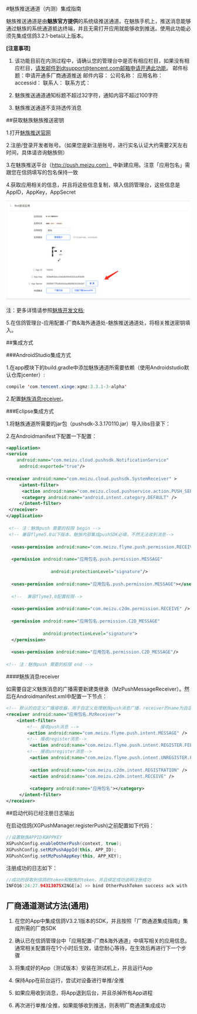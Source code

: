 #魅族推送通道（内测）集成指南

  魅族推送通道是由**魅族官方提供**的系统级推送通道。在魅族手机上，推送消息能够通过魅族的系统通道抵达终端，并且无需打开应用就能够收到推送。使用此功能必须先集成信鸽3.2.1-beta以上版本。
  
**[注意事项]**

1. 该功能目前在内测过程中，请确认您的管理台中是否有相应栏目，如果没有相应栏目，请发邮件到dtsupport@tencent.com邮箱申请开通此功能。
邮件标题：申请开通多厂商通道推送
邮件内容：
公司名称：
应用名称：
accessid：
联系人：
联系方式：

2. 魅族推送通道通知标题不超过32字符，通知内容不超过100字符

3. 魅族推送通道不支持透传消息


##获取魅族魅族推送密钥

1.打开[魅族推送官网](https://open.flyme.cn/open-web/views/push.html)

2.注册/登录开发者账号。（如果您是新注册账号，进行实名认证大约需要2天左右时间，具体请咨询魅族侧）

3.在魅族推送平台（http://push.meizu.com） 中新建应用。注意「应用包名」需跟您在信鸽填写的包名保持一致

4.获取应用相关的信息，并且将这些信息复制，填入信鸽管理台，这些信息是AppID，AppKey，AppSecret

![](/assets/魅族图片.png)

注：更多详情请参照[魅族开发文档](http://open.res.flyme.cn/fileserver/upload/file/201709/a271468fe23b47408fc2ec1e282f851f.pdf);

5.在信鸽管理台-应用配置-厂商&海外通道处-魅族推送通道处，将相关推送密钥填入。


##集成方式

###AndroidStudio集成方式

1.在app模块下的build.gradle中添加魅族通道所需要依赖（使用Androidstudio默认仓库jcenter）:

```java
compile 'com.tencent.xinge:xgmz:3.3.1-3-alpha'
```

2.配置[魅族消息receiver](/魅族消息receiver)。

###Eclipse集成方式

1.将魅族通道所需要的jar包（pushsdk-3.3.170110.jar）导入libs目录下：

2.在Androidmanifest下配置一下配置：

```xml
<application>
<service
    android:name="com.meizu.cloud.pushsdk.NotificationService"
     android:exported="true"/>

<receiver android:name="com.meizu.cloud.pushsdk.SystemReceiver" >
     <intent-filter>
      <action android:name="com.meizu.cloud.pushservice.action.PUSH_SERVICE_START"/>
      <category android:name="android.intent.category.DEFAULT" />
     </intent-filter>
 </receiver>
</application>
 
 <!-- 注：魅族push 需要的权限 begin -->
 <!-- 兼容flyme5.0以下版本，魅族内部集成pushSDK必填，不然无法收到消息-->
 
  <uses-permission android:name="com.meizu.flyme.push.permission.RECEIVE"></uses-permission>
  
  <permission android:name="应用包名.push.permission.MESSAGE" 
  
  				 android:protectionLevel="signature"/>
  
  <uses-permission android:name="应用包名.push.permission.MESSAGE"></uses-permission>
    
  <!--  兼容flyme3.0配置权限-->
  
  <uses-permission android:name="com.meizu.c2dm.permission.RECEIVE" />
  
  <permission android:name="应用包名.permission.C2D_MESSAGE"
  
              android:protectionLevel="signature">
  </permission>
              
  <uses-permission android:name="应用包名.permission.C2D_MESSAGE"/>

<!-- 注：魅族push 需要的权限 end -->

```

####魅族消息receiver

如需要自定义魅族消息的广播需要新建类继承（MzPushMessageReceiver）。然后在Androidmanifest.xml中配置一下节点：

```xml
<!-- 默认的自定义广播接收器，用于自定义处理魅族push消息广播，receiver的name为自定义的广播接收类 start -->
<receiver android:name="应用包名.MzReceiver">
    <intent-filter>
        <!-- 接收push消息 -->
        <action android:name="com.meizu.flyme.push.intent.MESSAGE" />
        <!-- 接收register消息-->
         <action android:name="com.meizu.flyme.push.intent.REGISTER.FEEDBACK"/>
        <!-- 接收unregister消息-->
         <action android:name="com.meizu.flyme.push.intent.UNREGISTER.FEEDBACK"/>

         <action android:name="com.meizu.c2dm.intent.REGISTRATION" />
         <action android:name="com.meizu.c2dm.intent.RECEIVE" />
          
         <category android:name="应用包名"></category>
     </intent-filter>
</receiver>
```
##启动代码已经注册日志输出

在启动信鸽(XGPushManager.registerPush)之前配置如下代码：

```java
//设置魅族APPID和APPKEY
XGPushConfig.enableOtherPush(context, true);
XGPushConfig.setMzPushAppId(this, APP_ID);
XGPushConfig.setMzPushAppKey(this, APP_KEY);
```

注册成功的日志如下：
 
```java
//成功的获取到信鸽的token和魅族的token，并且绑定成功说明注册成功
INFO16:24:27.94313075XINGE[a] >> bind OtherPushToken success ack with [accId = 2100273138 , rsp = 0] token = 08d7ea8e4b93952cbfdd2cb68461342c314d281a otherPushType = meizu otherPushToken = ULY6c5968627059714a475c63517f675b7f655e62627e
```


## 厂商通道测试方法(通用)

1. 在您的App中集成信鸽V3.2.1版本的SDK，并且按照「厂商通道集成指南」集成所需的厂商SDK

2. 确认已在信鸽管理台中「应用配置-厂商&海外通道」中填写相关的应用信息。通常相关配置将在1个小时后生效，请您耐心等待，在生效后再进行下一个步骤

3. 将集成好的App（测试版本）安装在测试机上，并且运行App

4. 保持App在前台运行，尝试对设备进行单推/全推

5. 如果应用收到消息，将App退到后台，并且杀掉所有App进程

6. 再次进行单推/全推，如果能够收到推送，则表明厂商通道集成成功


